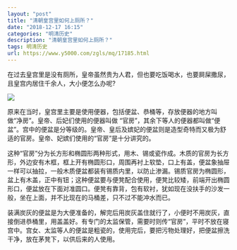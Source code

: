 ```yaml
---
layout: "post"
title: "清朝皇宫里如何上厕所？"
date: "2018-12-17 16:15"
categories: "明清历史"
description: "清朝皇宫里如何上厕所？"
tags: 明清历史
url: https://www.y5000.com/zgls/mq/17185.html
---
```






在过去皇宫里是没有厕所，皇帝虽然贵为人君，但也要吃饭喝水，也要屙屎撒尿，且皇宫内居住千余人，大小便怎么办呢?

![](https://img.y5000.com/uploads/allimg/170316/09440I446-0.jpg)

原来在当时，皇宫里主要是使用便器，包括便盆、恭桶等，存放便器的地方叫做“净房”。皇帝、后妃们使用的便器叫做
“官房”，其余下等人的便器都叫做“便盆”。宫中的便盆是分等级的。皇帝、皇后及嫔妃的便盆则是造型奇特而又极为舒适的官房。皇帝、妃嫔们使用的“官房”是十分讲究的。

这种“官房”分为长方形和椭圆形两种形式，用木、锡或瓷作成。木质的官房为长方形，外边安有木框，框上开有椭圆形口，周围再衬上软垫，口上有盖，便盆象抽屉一样可以抽拉，一般木质便盆都装有锡质内里，以防止渗漏。锡质官房为椭圆形，盆上有木盖，正中有钮；这种便盆要与便凳配合使用，便凳比较矮，前端开出椭圆形口，便盆放在下面对准圆口。便凳有靠背，包有软衬，犹如现在没扶手的沙发一般，坐在上面，并不比现在的马桶差，只不过不能冲水而已。

装满炭灰的便盆是为大便准备的，解完后用炭灰盖住就行了，小便时不用炭灰，直接倒进恭桶里，用盖盖好。有专门的太监保管，需要时则传“官房”，平时不放在寝宫中。宫女、太监等人的便盆是粗瓷的，使用完后，要把污物处理好，把便盆擦洗干净，放在茅凳下，以供后来的人使用。
